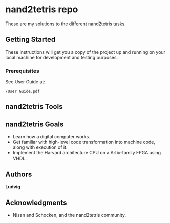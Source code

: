 # nand2tetris repo

These are my solutions to the different nand2tetris tasks.

## Getting Started

These instructions will get you a copy of the project up and running on your local machine for development and testing purposes.

### Prerequisites

See User Guide at:

```
/User Guide.pdf
```

## nand2tetris Tools

## nand2tetris Goals
* Learn how a digital computer works.
* Get familiar with high-level code transformation into machine code, along with execution of it.
* Implement the Harvard architecture CPU on a Artix-family FPGA using VHDL.

## Authors
**Ludvig**

## Acknowledgments

* Nisan and Schocken, and the nand2tetris community.
